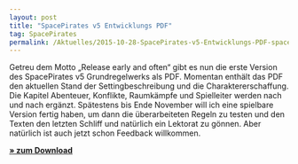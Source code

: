 ```yaml
---
layout: post
title: "SpacePirates v5 Entwicklungs PDF"
tag: SpacePirates
permalink: /Aktuelles/2015-10-28-SpacePirates-v5-Entwicklungs-PDF-spacepirates
---
```


Getreu dem Motto &bdquo;Release early and often&ldquo; gibt es nun die erste Version des SpacePirates v5 Grundregelwerks als PDF. Momentan enthält das PDF den aktuellen Stand der Settingbeschreibung und die Charaktererschaffung. Die Kapitel Abenteuer, Konflikte, Raumkämpfe und Spielleiter werden nach und nach ergänzt. Spätestens bis Ende November will ich eine spielbare Version fertig haben, um dann die überarbeiteten Regeln zu testen und den Texten den letzten Schliff und natürlich ein Lektorat zu gönnen. Aber natürlich ist auch jetzt schon Feedback willkommen.

**[&raquo; zum Download](https://spacepirates.jcgames.de/Publikationen/)**


